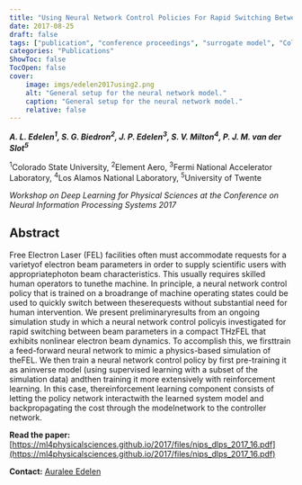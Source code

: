 ```yaml
---
title: "Using Neural Network Control Policies For Rapid Switching Between Beam Parameters in a Free Electron Laser"
date: 2017-08-25
draft: false
tags: ["publication", "conference proceedings", "surrogate model", "Colorado State University", "Element Aero", "Fermilab", "LANL", "University of Twente", "neurips workshop"]
categories: "Publications"
ShowToc: false
TocOpen: false
cover:
    image: imgs/edelen2017using2.png
    alt: "General setup for the neural network model."
    caption: "General setup for the neural network model."
    relative: false
---
```


_**A. L. Edelen<sup>1</sup>, S. G. Biedron<sup>2</sup>, J. P. Edelen<sup>3</sup>, S. V. Milton<sup>4</sup>, P. J. M. van der Slot<sup>5</sup>**_

<sup>1</sup>Colorado State University, <sup>2</sup>Element Aero, <sup>3</sup>Fermi National Accelerator Laboratory, <sup>4</sup>Los Alamos National Laboratory, <sup>5</sup>University of Twente

_Workshop on Deep Learning for Physical Sciences at the Conference on Neural Information Processing Systems 2017_

## Abstract

Free Electron Laser (FEL) facilities often must accommodate requests for a varietyof electron beam parameters in order to supply scientific users with appropriatephoton beam characteristics. This usually requires skilled human operators to tunethe machine. In principle, a neural network control policy that is trained on a broadrange of machine operating states could be used to quickly switch between theserequests without substantial need for human intervention. We present preliminaryresults from an ongoing simulation study in which a neural network control policyis investigated for rapid switching between beam parameters in a compact THzFEL that exhibits nonlinear electron beam dynamics. To accomplish this, we firsttrain a feed-forward neural network to mimic a physics-based simulation of theFEL. We then train a neural network control policy by first pre-training it as aninverse model (using supervised learning with a subset of the simulation data) andthen training it more extensively with reinforcement learning.  In this case, thereinforcement learning component consists of letting the policy network interactwith the learned system model and backpropagating the cost through the modelnetwork to the controller network.

**Read the paper:** [https://ml4physicalsciences.github.io/2017/files/nips_dlps_2017_16.pdf](https://ml4physicalsciences.github.io/2017/files/nips_dlps_2017_16.pdf)

**Contact:**
[Auralee Edelen](mailto:auralee.l.morin@gmail.com)

